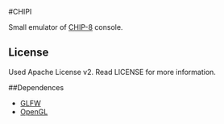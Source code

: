 #CHIPI

Small emulator of [CHIP-8](http://en.wikipedia.org/wiki/CHIP-8) console.
## License
Used Apache License v2. Read LICENSE for more information.

##Dependences

* [GLFW](http://www.glfw.org/)
* [OpenGL](http://www.opengl.org/)
